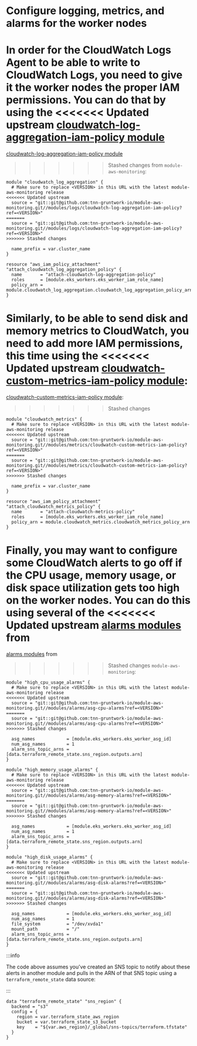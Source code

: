 # Configure logging, metrics, and alarms for the worker nodes

In order for the CloudWatch Logs Agent to be able to write to CloudWatch Logs, you need to give it the worker nodes the
proper IAM permissions. You can do that by using the
<<<<<<< Updated upstream
[cloudwatch-log-aggregation-iam-policy module](https://github.com/tnn-gruntwork-io/module-aws-monitoring/tree/master/modules/logs/cloudwatch-log-aggregation-iam-policy)
=======
[cloudwatch-log-aggregation-iam-policy module](https://github.com/tnn-gruntwork-io/module-aws-monitoring/tree/master/modules/logs/cloudwatch-log-aggregation-iam-policy)
>>>>>>> Stashed changes
from `module-aws-monitoring`:

```hcl title=infrastructure-modules/services/eks-cluster/main.tf
module "cloudwatch_log_aggregation" {
  # Make sure to replace <VERSION> in this URL with the latest module-aws-monitoring release
<<<<<<< Updated upstream
  source = "git::git@github.com:tnn-gruntwork-io/module-aws-monitoring.git//modules/logs/cloudwatch-log-aggregation-iam-policy?ref=<VERSION>"
=======
  source = "git::git@github.com:tnn-gruntwork-io/module-aws-monitoring.git//modules/logs/cloudwatch-log-aggregation-iam-policy?ref=<VERSION>"
>>>>>>> Stashed changes

  name_prefix = var.cluster_name
}

resource "aws_iam_policy_attachment" "attach_cloudwatch_log_aggregation_policy" {
  name       = "attach-cloudwatch-log-aggregation-policy"
  roles      = [module.eks_workers.eks_worker_iam_role_name]
  policy_arn = module.cloudwatch_log_aggregation.cloudwatch_log_aggregation_policy_arn
}
```

Similarly, to be able to send disk and memory metrics to CloudWatch, you need to add more IAM permissions, this time
using the
<<<<<<< Updated upstream
[cloudwatch-custom-metrics-iam-policy module](https://github.com/tnn-gruntwork-io/module-aws-monitoring/tree/master/modules/metrics/cloudwatch-custom-metrics-iam-policy):
=======
[cloudwatch-custom-metrics-iam-policy module](https://github.com/tnn-gruntwork-io/module-aws-monitoring/tree/master/modules/metrics/cloudwatch-custom-metrics-iam-policy):
>>>>>>> Stashed changes

```hcl title=infrastructure-modules/services/eks-cluster/main.tf
module "cloudwatch_metrics" {
  # Make sure to replace <VERSION> in this URL with the latest module-aws-monitoring release
<<<<<<< Updated upstream
  source = "git::git@github.com:tnn-gruntwork-io/module-aws-monitoring.git//modules/metrics/cloudwatch-custom-metrics-iam-policy?ref=<VERSION>"
=======
  source = "git::git@github.com:tnn-gruntwork-io/module-aws-monitoring.git//modules/metrics/cloudwatch-custom-metrics-iam-policy?ref=<VERSION>"
>>>>>>> Stashed changes

  name_prefix = var.cluster_name
}

resource "aws_iam_policy_attachment" "attach_cloudwatch_metrics_policy" {
  name       = "attach-cloudwatch-metrics-policy"
  roles      = [module.eks_workers.eks_worker_iam_role_name]
  policy_arn = module.cloudwatch_metrics.cloudwatch_metrics_policy_arn
}
```

Finally, you may want to configure some CloudWatch alerts to go off if the CPU usage, memory usage, or disk space
utilization gets too high on the worker nodes. You can do this using several of the
<<<<<<< Updated upstream
[alarms modules](https://github.com/tnn-gruntwork-io/module-aws-monitoring/tree/master/modules/alarms) from
=======
[alarms modules](https://github.com/tnn-gruntwork-io/module-aws-monitoring/tree/master/modules/alarms) from
>>>>>>> Stashed changes
`module-aws-monitoring`:

```hcl title=infrastructure-modules/services/eks-cluster/main.tf
module "high_cpu_usage_alarms" {
  # Make sure to replace <VERSION> in this URL with the latest module-aws-monitoring release
<<<<<<< Updated upstream
  source = "git::git@github.com:tnn-gruntwork-io/module-aws-monitoring.git//modules/alarms/asg-cpu-alarms?ref=<VERSION>"
=======
  source = "git::git@github.com:tnn-gruntwork-io/module-aws-monitoring.git//modules/alarms/asg-cpu-alarms?ref=<VERSION>"
>>>>>>> Stashed changes

  asg_names            = [module.eks_workers.eks_worker_asg_id]
  num_asg_names        = 1
  alarm_sns_topic_arns = [data.terraform_remote_state.sns_region.outputs.arn]
}

module "high_memory_usage_alarms" {
  # Make sure to replace <VERSION> in this URL with the latest module-aws-monitoring release
<<<<<<< Updated upstream
  source = "git::git@github.com:tnn-gruntwork-io/module-aws-monitoring.git//modules/alarms/asg-memory-alarms?ref=<VERSION>"
=======
  source = "git::git@github.com:tnn-gruntwork-io/module-aws-monitoring.git//modules/alarms/asg-memory-alarms?ref=<VERSION>"
>>>>>>> Stashed changes

  asg_names            = [module.eks_workers.eks_worker_asg_id]
  num_asg_names        = 1
  alarm_sns_topic_arns = [data.terraform_remote_state.sns_region.outputs.arn]
}

module "high_disk_usage_alarms" {
  # Make sure to replace <VERSION> in this URL with the latest module-aws-monitoring release
<<<<<<< Updated upstream
  source = "git::git@github.com:tnn-gruntwork-io/module-aws-monitoring.git//modules/alarms/asg-disk-alarms?ref=<VERSION>"
=======
  source = "git::git@github.com:tnn-gruntwork-io/module-aws-monitoring.git//modules/alarms/asg-disk-alarms?ref=<VERSION>"
>>>>>>> Stashed changes

  asg_names            = [module.eks_workers.eks_worker_asg_id]
  num_asg_names        = 1
  file_system          = "/dev/xvda1"
  mount_path           = "/"
  alarm_sns_topic_arns = [data.terraform_remote_state.sns_region.outputs.arn]
}
```

:::info

The code above assumes you’ve created an SNS topic to notify about these alerts in another module and pulls
in the ARN of that SNS topic using a `terraform_remote_state` data source:

:::

```hcl title=infrastructure-modules/services/eks-cluster/dependencies.tf
data "terraform_remote_state" "sns_region" {
  backend = "s3"
  config = {
    region = var.terraform_state_aws_region
    bucket = var.terraform_state_s3_bucket
    key    = "${var.aws_region}/_global/sns-topics/terraform.tfstate"
  }
}
```


<!-- ##DOCS-SOURCER-START
{
  "sourcePlugin": "local-copier",
  "hash": "89574f3a5a0644f6cc08c0ac71026395"
}
##DOCS-SOURCER-END -->
